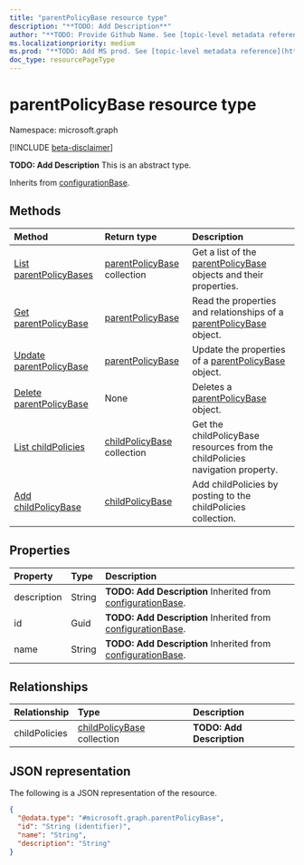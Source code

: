```yaml
---
title: "parentPolicyBase resource type"
description: "**TODO: Add Description**"
author: "**TODO: Provide Github Name. See [topic-level metadata reference](https://msgo.azurewebsites.net/add/document/guidelines/metadata.html#topic-level-metadata)**"
ms.localizationpriority: medium
ms.prod: "**TODO: Add MS prod. See [topic-level metadata reference](https://msgo.azurewebsites.net/add/document/guidelines/metadata.html#topic-level-metadata)**"
doc_type: resourcePageType
---
```


# parentPolicyBase resource type

Namespace: microsoft.graph

[!INCLUDE [beta-disclaimer](../../includes/beta-disclaimer.md)]

**TODO: Add Description**
This is an abstract type.


Inherits from [configurationBase](../resources/configurationbase.md).

## Methods
|Method|Return type|Description|
|:---|:---|:---|
|[List parentPolicyBases](../api/parentpolicybase-list.md)|[parentPolicyBase](../resources/parentpolicybase.md) collection|Get a list of the [parentPolicyBase](../resources/parentpolicybase.md) objects and their properties.|
|[Get parentPolicyBase](../api/parentpolicybase-get.md)|[parentPolicyBase](../resources/parentpolicybase.md)|Read the properties and relationships of a [parentPolicyBase](../resources/parentpolicybase.md) object.|
|[Update parentPolicyBase](../api/parentpolicybase-update.md)|[parentPolicyBase](../resources/parentpolicybase.md)|Update the properties of a [parentPolicyBase](../resources/parentpolicybase.md) object.|
|[Delete parentPolicyBase](../api/parentpolicybase-delete.md)|None|Deletes a [parentPolicyBase](../resources/parentpolicybase.md) object.|
|[List childPolicies](../api/parentpolicybase-list-childpolicies.md)|[childPolicyBase](../resources/childpolicybase.md) collection|Get the childPolicyBase resources from the childPolicies navigation property.|
|[Add childPolicyBase](../api/parentpolicybase-post-childpolicies.md)|[childPolicyBase](../resources/childpolicybase.md)|Add childPolicies by posting to the childPolicies collection.|

## Properties
|Property|Type|Description|
|:---|:---|:---|
|description|String|**TODO: Add Description** Inherited from [configurationBase](../resources/configurationbase.md).|
|id|Guid|**TODO: Add Description** Inherited from [configurationBase](../resources/configurationbase.md).|
|name|String|**TODO: Add Description** Inherited from [configurationBase](../resources/configurationbase.md).|

## Relationships
|Relationship|Type|Description|
|:---|:---|:---|
|childPolicies|[childPolicyBase](../resources/childpolicybase.md) collection|**TODO: Add Description**|

## JSON representation
The following is a JSON representation of the resource.
<!-- {
  "blockType": "resource",
  "keyProperty": "id",
  "@odata.type": "microsoft.graph.parentPolicyBase",
  "baseType": "microsoft.graph.configurationBase",
  "openType": false
}
-->
``` json
{
  "@odata.type": "#microsoft.graph.parentPolicyBase",
  "id": "String (identifier)",
  "name": "String",
  "description": "String"
}
```

